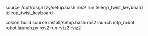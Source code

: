 source /opt/ros/jazzy/setup.bash
ros2 run teleop_twist_keyboard teleop_twist_keyboard




colcon build 
source install/setup.bash 
ros2 launch mtp_robot robot.launch.py
ros2 run rviz2 rviz2



